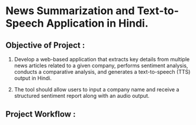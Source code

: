 # News Summarization and Text-to-Speech Application in Hindi.

## Objective of Project :

1. Develop a web-based application that extracts key details from multiple news articles related
to a given company, performs sentiment analysis, conducts a comparative analysis, and
generates a text-to-speech (TTS) output in Hindi.

2. The tool should allow users to input a
company name and receive a structured sentiment report along with an audio output.

## Project Workflow :

